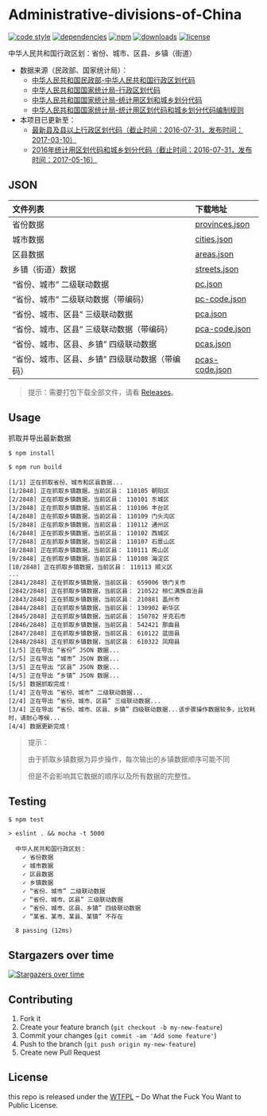 # Administrative-divisions-of-China

[![code style](https://img.shields.io/badge/code%20style-standard-brightgreen.svg)](http://standardjs.com/)
[![dependencies](https://david-dm.org/modood/Administrative-divisions-of-China.svg)](https://david-dm.org/modood/Administrative-divisions-of-China)
[![npm](https://img.shields.io/npm/v/china-division.svg)](https://www.npmjs.com/package/china-division)
[![downloads](https://img.shields.io/npm/dt/china-division.svg)](https://www.npmjs.com/package/china-division)
[![license](https://img.shields.io/badge/license-WTFPL%20--%20Do%20What%20the%20Fuck%20You%20Want%20to%20Public%20License-green.svg)](https://raw.githubusercontent.com/modood/Administrative-divisions-of-China/master/LICENSE)

中华人民共和国行政区划：省份、城市、区县、乡镇（街道）

*   数据来源（民政部、国家统计局）：
    * [中华人民共和国民政部-中华人民共和国行政区划代码](http://www.mca.gov.cn/article/sj/tjbz/a/)
    * [中华人民共和国国家统计局-行政区划代码](http://www.stats.gov.cn/tjsj/tjbz/xzqhdm/)
    * [中华人民共和国国家统计局-统计用区划和城乡划分代码](http://www.stats.gov.cn/tjsj/tjbz/tjyqhdmhcxhfdm/)
    * [中华人民共和国国家统计局-统计用区划代码和城乡划分代码编制规则](http://www.stats.gov.cn/tjsj/tjbz/200911/t20091125_8667.html)
*   本项目已更新至：
    * [最新县及县以上行政区划代码（截止时间：2016-07-31，发布时间：2017-03-10）](http://www.stats.gov.cn/tjsj/tjbz/xzqhdm/201703/t20170310_1471429.html)
    * [2016年统计用区划代码和城乡划分代码（截止时间：2016-07-31，发布时间：2017-05-16）](http://www.stats.gov.cn/tjsj/tjbz/tjyqhdmhcxhfdm/2016/index.html)

## JSON

| 文件列表                                     | 下载地址       |
|:---------------------------------------------|:---------------|
| 省份数据                                        | [provinces.json](https://github.com/modood/Administrative-divisions-of-China/blob/master/dist/provinces.json) |
| 城市数据                                        | [cities.json](https://github.com/modood/Administrative-divisions-of-China/blob/master/dist/cities.json) |
| 区县数据                                        | [areas.json](https://github.com/modood/Administrative-divisions-of-China/blob/master/dist/areas.json) |
| 乡镇（街道）数据                                | [streets.json](https://github.com/modood/Administrative-divisions-of-China/blob/master/dist/streets.json) |
| “省份、城市” 二级联动数据                       | [pc.json](https://github.com/modood/Administrative-divisions-of-China/blob/master/dist/pc.json) |
| “省份、城市” 二级联动数据（带编码）             | [pc-code.json](https://github.com/modood/Administrative-divisions-of-China/blob/master/dist/pc-code.json) |
| “省份、城市、区县” 三级联动数据                 | [pca.json](https://github.com/modood/Administrative-divisions-of-China/blob/master/dist/pca.json) |
| “省份、城市、区县” 三级联动数据（带编码）       | [pca-code.json](https://github.com/modood/Administrative-divisions-of-China/blob/master/dist/pca-code.json) |
| “省份、城市、区县、乡镇” 四级联动数据           | [pcas.json](https://github.com/modood/Administrative-divisions-of-China/blob/master/dist/pcas.json) |
| “省份、城市、区县、乡镇” 四级联动数据（带编码） | [pcas-code.json](https://github.com/modood/Administrative-divisions-of-China/blob/master/dist/pcas-code.json) |

> 提示：需要打包下载全部文件，请看 [Releases](https://github.com/modood/Administrative-divisions-of-China/releases)。

## Usage

抓取并导出最新数据

```
$ npm install

$ npm run build
```
```
[1/1] 正在抓取省份、城市和区县数据...
[1/2848] 正在抓取乡镇数据，当前区县： 110105 朝阳区
[2/2848] 正在抓取乡镇数据，当前区县： 110101 东城区
[3/2848] 正在抓取乡镇数据，当前区县： 110106 丰台区
[4/2848] 正在抓取乡镇数据，当前区县： 110109 门头沟区
[5/2848] 正在抓取乡镇数据，当前区县： 110112 通州区
[6/2848] 正在抓取乡镇数据，当前区县： 110102 西城区
[7/2848] 正在抓取乡镇数据，当前区县： 110107 石景山区
[8/2848] 正在抓取乡镇数据，当前区县： 110111 房山区
[9/2848] 正在抓取乡镇数据，当前区县： 110108 海淀区
[10/2848] 正在抓取乡镇数据，当前区县： 110113 顺义区
...
[2841/2848] 正在抓取乡镇数据，当前区县： 659006 铁门关市
[2842/2848] 正在抓取乡镇数据，当前区县： 210522 桓仁满族自治县
[2843/2848] 正在抓取乡镇数据，当前区县： 210881 盖州市
[2844/2848] 正在抓取乡镇数据，当前区县： 130902 新华区
[2845/2848] 正在抓取乡镇数据，当前区县： 150782 牙克石市
[2846/2848] 正在抓取乡镇数据，当前区县： 542421 那曲县
[2847/2848] 正在抓取乡镇数据，当前区县： 610122 蓝田县
[2848/2848] 正在抓取乡镇数据，当前区县： 610322 凤翔县
[1/5] 正在导出 “省份” JSON 数据...
[2/5] 正在导出 “城市” JSON 数据...
[3/5] 正在导出 “区县” JSON 数据...
[4/5] 正在导出 “乡镇” JSON 数据...
[5/5] 数据抓取完成！
[1/4] 正在导出 “省份、城市” 二级联动数据...
[2/4] 正在导出 “省份、城市、区县” 三级联动数据...
[3/4] 正在导出 “省份、城市、区县、乡镇” 四级联动数据...该步骤操作数据较多，比较耗时，请耐心等候...
[4/4] 数据更新完成！
```

>  提示：
>
>  由于抓取乡镇数据为异步操作，每次输出的乡镇数据顺序可能不同
>
>  但是不会影响其它数据的顺序以及所有数据的完整性。

## Testing

```
$ npm test

> eslint . && mocha -t 5000

  中华人民共和国行政区划：
    ✓ 省份数据
    ✓ 城市数据
    ✓ 区县数据
    ✓ 乡镇数据
    ✓ “省份、城市” 二级联动数据
    ✓ “省份、城市、区县” 三级联动数据
    ✓ “省份、城市、区县、乡镇” 四级联动数据
    ✓ “某省、某市、某县、某镇” 不存在

  8 passing (12ms)
```

## Stargazers over time

[![Stargazers over time](https://starcharts.herokuapp.com/modood/Administrative-divisions-of-China.svg)](https://starcharts.herokuapp.com/modood/Administrative-divisions-of-China)

## Contributing

1. Fork it
2. Create your feature branch (`git checkout -b my-new-feature`)
3. Commit your changes (`git commit -am 'Add some feature'`)
4. Push to the branch (`git push origin my-new-feature`)
5. Create new Pull Request

## License

this repo is released under the [WTFPL](http://www.wtfpl.net/) – Do What the Fuck You Want to Public License.
